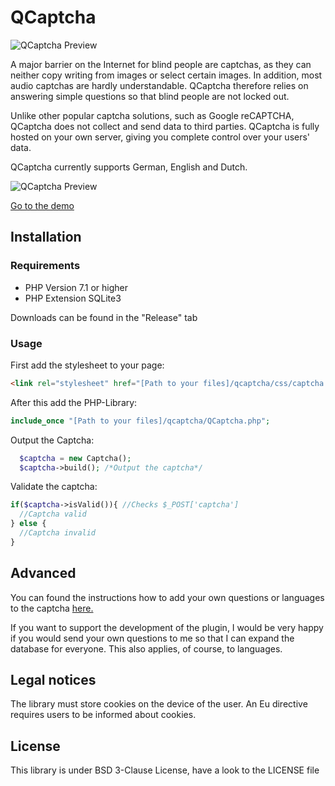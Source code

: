 # QCaptcha


![QCaptcha Preview](https://timokoessler.de/qcaptcha/img/git-banner.png "QCaptcha Preview")

A major barrier on the Internet for blind people are captchas, as they can neither copy writing from images or select certain images. In addition, most audio captchas are hardly understandable. QCaptcha therefore relies on answering simple questions so that blind people are not locked out.

Unlike other popular captcha solutions, such as Google reCAPTCHA, QCaptcha does not collect and send data to third parties. QCaptcha is fully hosted on your own server, giving you complete control over your users' data.

QCaptcha currently supports German, English and Dutch.

![QCaptcha Preview](https://timokoessler.de/qcaptcha/img/preview.png "QCaptcha Preview")

[Go to the demo](https://timokoessler.de/qcaptcha/php/ "QCaptcha Demo")

## Installation
### Requirements

- PHP Version 7.1 or higher
- PHP Extension SQLite3

Downloads can be found in the "Release" tab
### Usage
First add the stylesheet to your page:
```html
<link rel="stylesheet" href="[Path to your files]/qcaptcha/css/captcha.min.css">
```
After this add the PHP-Library:
```php
include_once "[Path to your files]/qcaptcha/QCaptcha.php";
```
Output the Captcha:
```php
  $captcha = new Captcha();
  $captcha->build(); /*Output the captcha*/
```
Validate the captcha:
```php
if($captcha->isValid()){ //Checks $_POST['captcha']
  //Captcha valid
} else {
  //Captcha invalid
}
```
## Advanced

You can found the instructions how to add your own questions or languages to the captcha [here.](https://timokoessler.de/qcaptcha/docs/advanced "QCaptcha advanced instructions")

If you want to support the development of the plugin, I would be very happy if you would send your own questions to me so that I can expand the database for everyone. This also applies, of course, to languages. 

## Legal notices
The library must store cookies on the device of the user. An Eu directive requires users to be informed about cookies.

## License

This library is under BSD 3-Clause License, have a look to the LICENSE file
